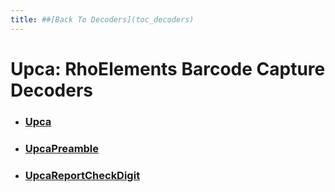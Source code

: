 ```yaml
---
title: ##[Back To Decoders](toc_decoders)
---
```

Upca: RhoElements Barcode Capture Decoders
===

* ### [Upca](upca)

* ### [UpcaPreamble](upca_preamble)

* ### [UpcaReportCheckDigit](upcaReportCheckDigit)

